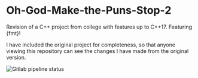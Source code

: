 # Oh-God-Make-the-Puns-Stop-2
Revision of a C++ project from college with features up to C++17.
Featuring {fmt}!

I have included the original project for completeness, so that anyone viewing this repository can see the changes I have made from the original version.

![Gitlab pipeline status](https://img.shields.io/gitlab/pipeline/willowell/Oh-God-Make-the-Puns-Stop-2?label=GitLab%20CI%2FCD)
